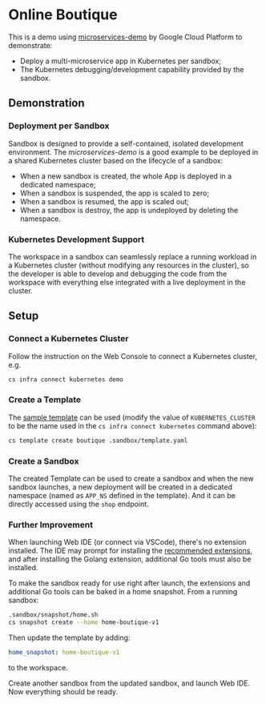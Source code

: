# Online Boutique

This is a demo using [microservices-demo](https://github.com/GoogleCloudPlatform/microservices-demo)
by Google Cloud Platform to demonstrate:

- Deploy a multi-microservice app in Kubernetes per sandbox;
- The Kubernetes debugging/development capability provided by the sandbox.

## Demonstration

### Deployment per Sandbox

Sandbox is designed to provide a self-contained, isolated development environment.
The _microservices-demo_ is a good example to be deployed in a shared Kubernetes
cluster based on the lifecycle of a sandbox:

- When a new sandbox is created, the whole App is deployed in a dedicated namespace;
- When a sandbox is suspended, the app is scaled to zero;
- When a sandbox is resumed, the app is scaled out;
- When a sandbox is destroy, the app is undeployed by deleting the namespace.

### Kubernetes Development Support

The workspace in a sandbox can seamlessly replace a running workload in a Kubernetes
cluster (without modifying any resources in the cluster), so the developer is able
to develop and debugging the code from the workspace with everything else integrated
with a live deployment in the cluster.

## Setup

### Connect a Kubernetes Cluster

Follow the instruction on the Web Console to connect a Kubernetes cluster, e.g.

```sh
cs infra connect kubernetes demo
```

### Create a Template

The [sample template](.sandbox/template.yaml) can be used (modify the value of `KUBERNETES_CLUSTER` to
be the name used in the `cs infra connect kubernetes` command above):

```sh
cs template create boutique .sandbox/template.yaml
```

### Create a Sandbox

The created Template can be used to create a sandbox and when the new sandbox launches, a new deployment
will be created in a dedicated namespace (named as `APP_NS` defined in the template).
And it can be directly accessed using the `shop` endpoint.

### Further Improvement

When launching Web IDE (or connect via VSCode), there's no extension installed.
The IDE may prompt for installing the [recommended extensions](.vscode/extensions.json), and after installing
the Golang extension, additional Go tools must also be installed.

To make the sandbox ready for use right after launch, the extensions and additional Go tools can be baked in
a home snapshot. From a running sandbox:

```sh
.sandbox/snapshot/home.sh
cs snapshot create --home home-boutique-v1
```

Then update the template by adding:

```yaml
home_snapshot: home-boutique-v1
```

to the workspace.

Create another sandbox from the updated sandbox, and launch Web IDE. Now everything should be ready.
